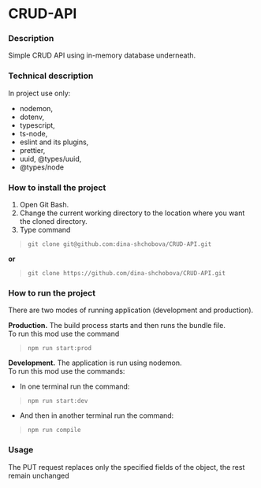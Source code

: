 # CRUD-API

### Description

Simple CRUD API using in-memory database underneath.

### Technical description

In project use only:
- nodemon, 
- dotenv, 
- typescript, 
- ts-node, 
- eslint and its plugins, 
- prettier, 
- uuid, @types/uuid,
- @types/node

### How to install the project
1. Open Git Bash.
2. Change the current working directory to the location where you want the cloned directory.
3. Type command
> `git clone git@github.com:dina-shchobova/CRUD-API.git`

**or**
> `git clone https://github.com/dina-shchobova/CRUD-API.git`

### How to run the project

There are two modes of running application (development and production).  

**Production.** The build process starts and then runs the bundle file.  
To run this mod use the command
> `npm run start:prod` 

**Development.** The application is run using nodemon.  
To run this mod use the commands:

- In one terminal run the command:  
> `npm run start:dev`
- And then in another terminal run the command:
> `npm run compile`

### Usage

The PUT request replaces only the specified fields of the object, the rest remain unchanged
